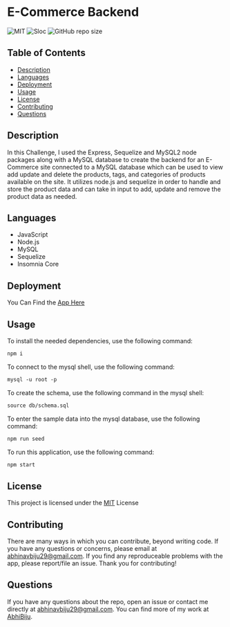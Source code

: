 # E-Commerce Backend

![MIT](https://img.shields.io/badge/License-MIT-blue.svg) ![Sloc](https://img.shields.io/tokei/lines/github/AbhiBiju/ecommerce-backend) ![GitHub repo size](https://img.shields.io/github/repo-size/AbhiBiju/ecommerce-backend)

## Table of Contents

- [Description](#description)
- [Languages](#languages)
- [Deployment](#deployment)
- [Usage](#usage)
- [License](#license)
- [Contributing](#contributing)
- [Questions](#questions)

## Description

In this Challenge, I used the Express, Sequelize and MySQL2 node packages along with a MySQL database to create the backend for an E-Commerce site connected to a MySQL database which can be used to view add update and delete the products, tags, and categories of products available on the site. It utilizes node.js and sequelize in order to handle and store the product data and can take in input to add, update and remove the product data as needed.

## Languages

- JavaScript
- Node.js
- MySQL
- Sequelize
- Insomnia Core

## Deployment

You Can Find the [App Here](https://github.com/AbhiBiju/ecommerce-backend)

## Usage

To install the needed dependencies, use the following command:

```md
npm i
```

To connect to the mysql shell, use the following command:

```md
mysql -u root -p
```

To create the schema, use the following command in the mysql shell:

```md
source db/schema.sql
```

To enter the sample data into the mysql database, use the following command:

```md
npm run seed
```

To run this application, use the following command:

```md
npm start
```

## License

This project is licensed under the [MIT](https://opensource.org/licenses/MIT) License

## Contributing

There are many ways in which you can contribute, beyond writing code. If you have any questions or concerns, please email at abhinavbiju29@gmail.com. If you find any reproduceable problems with the app, please report/file an issue. Thank you for contributing!

## Questions

If you have any questions about the repo, open an issue or contact me directly at abhinavbiju29@gmail.com. You can find more of my work at [AbhiBiju](https://github.com/AbhiBiju).

